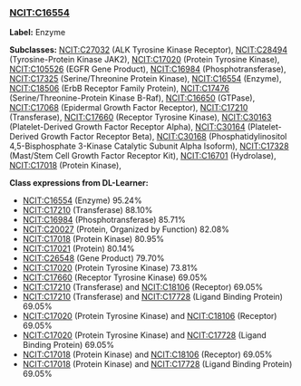 
### [NCIT:C16554](http://purl.obolibrary.org/obo/NCIT_C16554)
**Label:** Enzyme

**Subclasses:** [NCIT:C27032](http://purl.obolibrary.org/obo/NCIT_C27032) (ALK Tyrosine Kinase Receptor), [NCIT:C28494](http://purl.obolibrary.org/obo/NCIT_C28494) (Tyrosine-Protein Kinase JAK2), [NCIT:C17020](http://purl.obolibrary.org/obo/NCIT_C17020) (Protein Tyrosine Kinase), [NCIT:C105526](http://purl.obolibrary.org/obo/NCIT_C105526) (EGFR Gene Product), [NCIT:C16984](http://purl.obolibrary.org/obo/NCIT_C16984) (Phosphotransferase), [NCIT:C17325](http://purl.obolibrary.org/obo/NCIT_C17325) (Serine/Threonine Protein Kinase), [NCIT:C16554](http://purl.obolibrary.org/obo/NCIT_C16554) (Enzyme), [NCIT:C18506](http://purl.obolibrary.org/obo/NCIT_C18506) (ErbB Receptor Family Protein), [NCIT:C17476](http://purl.obolibrary.org/obo/NCIT_C17476) (Serine/Threonine-Protein Kinase B-Raf), [NCIT:C16650](http://purl.obolibrary.org/obo/NCIT_C16650) (GTPase), [NCIT:C17068](http://purl.obolibrary.org/obo/NCIT_C17068) (Epidermal Growth Factor Receptor), [NCIT:C17210](http://purl.obolibrary.org/obo/NCIT_C17210) (Transferase), [NCIT:C17660](http://purl.obolibrary.org/obo/NCIT_C17660) (Receptor Tyrosine Kinase), [NCIT:C30163](http://purl.obolibrary.org/obo/NCIT_C30163) (Platelet-Derived Growth Factor Receptor Alpha), [NCIT:C30164](http://purl.obolibrary.org/obo/NCIT_C30164) (Platelet-Derived Growth Factor Receptor Beta), [NCIT:C30168](http://purl.obolibrary.org/obo/NCIT_C30168) (Phosphatidylinositol 4,5-Bisphosphate 3-Kinase Catalytic Subunit Alpha Isoform), [NCIT:C17328](http://purl.obolibrary.org/obo/NCIT_C17328) (Mast/Stem Cell Growth Factor Receptor Kit), [NCIT:C16701](http://purl.obolibrary.org/obo/NCIT_C16701) (Hydrolase), [NCIT:C17018](http://purl.obolibrary.org/obo/NCIT_C17018) (Protein Kinase), 

**Class expressions from DL-Learner:**

- [NCIT:C16554](http://purl.obolibrary.org/obo/NCIT_C16554) (Enzyme) 95.24%
- [NCIT:C17210](http://purl.obolibrary.org/obo/NCIT_C17210) (Transferase) 88.10%
- [NCIT:C16984](http://purl.obolibrary.org/obo/NCIT_C16984) (Phosphotransferase) 85.71%
- [NCIT:C20027](http://purl.obolibrary.org/obo/NCIT_C20027) (Protein, Organized by Function) 82.08%
- [NCIT:C17018](http://purl.obolibrary.org/obo/NCIT_C17018) (Protein Kinase) 80.95%
- [NCIT:C17021](http://purl.obolibrary.org/obo/NCIT_C17021) (Protein) 80.14%
- [NCIT:C26548](http://purl.obolibrary.org/obo/NCIT_C26548) (Gene Product) 79.70%
- [NCIT:C17020](http://purl.obolibrary.org/obo/NCIT_C17020) (Protein Tyrosine Kinase) 73.81%
- [NCIT:C17660](http://purl.obolibrary.org/obo/NCIT_C17660) (Receptor Tyrosine Kinase) 69.05%
- [NCIT:C17210](http://purl.obolibrary.org/obo/NCIT_C17210) (Transferase) and [NCIT:C18106](http://purl.obolibrary.org/obo/NCIT_C18106) (Receptor) 69.05%
- [NCIT:C17210](http://purl.obolibrary.org/obo/NCIT_C17210) (Transferase) and [NCIT:C17728](http://purl.obolibrary.org/obo/NCIT_C17728) (Ligand Binding Protein) 69.05%
- [NCIT:C17020](http://purl.obolibrary.org/obo/NCIT_C17020) (Protein Tyrosine Kinase) and [NCIT:C18106](http://purl.obolibrary.org/obo/NCIT_C18106) (Receptor) 69.05%
- [NCIT:C17020](http://purl.obolibrary.org/obo/NCIT_C17020) (Protein Tyrosine Kinase) and [NCIT:C17728](http://purl.obolibrary.org/obo/NCIT_C17728) (Ligand Binding Protein) 69.05%
- [NCIT:C17018](http://purl.obolibrary.org/obo/NCIT_C17018) (Protein Kinase) and [NCIT:C18106](http://purl.obolibrary.org/obo/NCIT_C18106) (Receptor) 69.05%
- [NCIT:C17018](http://purl.obolibrary.org/obo/NCIT_C17018) (Protein Kinase) and [NCIT:C17728](http://purl.obolibrary.org/obo/NCIT_C17728) (Ligand Binding Protein) 69.05%


